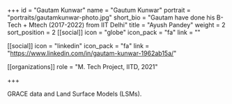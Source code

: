 +++
id = "Gautam Kunwar"
name = "Gautum Kunwar"
portrait = "portraits/gautamkunwar-photo.jpg"
short_bio = "Gautam have done his B-Tech + Mtech (2017-2022) from IIT Delhi"
title = "Ayush Pandey"
weight = 2
sort_position = 2
[[social]]
    icon = "globe"
    icon_pack = "fa"
    link = ""

[[social]]
    icon = "linkedin"
    icon_pack = "fa"
    link = "https://www.linkedin.com/in/gautam-kunwar-1962ab15a/"

[[organizations]]
    role = "M. Tech Project, IITD, 2021"

+++

GRACE data and Land Surface Models (LSMs). 